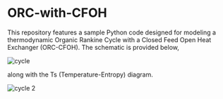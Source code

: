 # ORC-with-CFOH

This repository features a sample Python code designed for modeling a thermodynamic Organic Rankine Cycle with a Closed Feed Open Heat Exchanger (ORC-CFOH). The schematic is provided below, 

![cycle](https://github.com/aziz-md-jobayer/ORC-with-CFOH/assets/146165236/250005d2-bae4-4468-a029-5b77d65c43b3)


along with the Ts (Temperature-Entropy) diagram.

![cycle 2](https://github.com/aziz-md-jobayer/ORC-with-CFOH/assets/146165236/19f6a58c-027e-45f3-a296-cac4374449c5)
